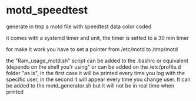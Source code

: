 # motd_speedtest

generate in tmp a motd file with speedtest data color coded

it comes with a systemd timer and unit, the timer is setted to a 30 min timer

for make it work you have to set a pointer from /etc/motd to /tmp/motd

the "Ram_usage_motd.sh" script can be added to the .bashrc or equivalent (dependo on the shell you'r using" or can be added on the /etc/profile.d folder "as is", in the first case it will be printed every time you log with the specific user, in the second it will appear every time you change user.
It can be added to the motd_generator.sh but it will not be in real time when printed
